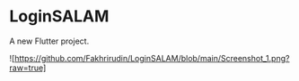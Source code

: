 # LoginSALAM

A new Flutter project.

![https://github.com/Fakhrirudin/LoginSALAM/blob/main/Screenshot_1.png?raw=true]
